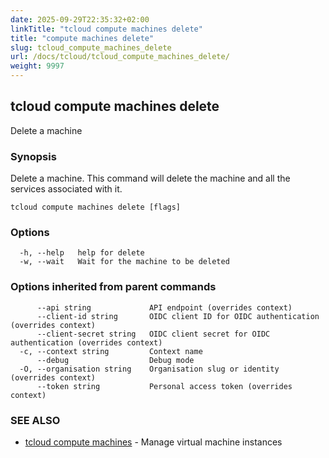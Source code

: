 ```yaml
---
date: 2025-09-29T22:35:32+02:00
linkTitle: "tcloud compute machines delete"
title: "compute machines delete"
slug: tcloud_compute_machines_delete
url: /docs/tcloud/tcloud_compute_machines_delete/
weight: 9997
---
```

## tcloud compute machines delete

Delete a machine

### Synopsis

Delete a machine. This command will delete the machine and all the services associated with it.

```
tcloud compute machines delete [flags]
```

### Options

```
  -h, --help   help for delete
  -w, --wait   Wait for the machine to be deleted
```

### Options inherited from parent commands

```
      --api string             API endpoint (overrides context)
      --client-id string       OIDC client ID for OIDC authentication (overrides context)
      --client-secret string   OIDC client secret for OIDC authentication (overrides context)
  -c, --context string         Context name
      --debug                  Debug mode
  -O, --organisation string    Organisation slug or identity (overrides context)
      --token string           Personal access token (overrides context)
```

### SEE ALSO

* [tcloud compute machines](/docs/tcloud/tcloud_compute_machines/)	 - Manage virtual machine instances

